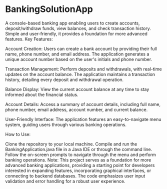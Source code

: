# BankingSolutionApp
A console-based banking app enabling users to create accounts, deposit/withdraw funds, view balances, and check transaction history. Simple and user-friendly, it provides a foundation for more advanced features.
Key Features:

Account Creation: Users can create a bank account by providing their full name, phone number, and email address. The application generates a unique account number based on the user's initials and phone number.

Transaction Management: Perform deposits and withdrawals, with real-time updates on the account balance. The application maintains a transaction history, detailing every deposit and withdrawal operation.

Balance Display: View the current account balance at any time to stay informed about the financial status.

Account Details: Access a summary of account details, including full name, phone number, email address, account number, and current balance.

User-Friendly Interface: The application features an easy-to-navigate menu system, guiding users through various banking operations.

How to Use:

Clone the repository to your local machine.
Compile and run the BankingApplication.java file in a Java IDE or through the command line.
Follow the on-screen prompts to navigate through the menu and perform banking operations.
Note: This project serves as a foundation for more advanced banking applications, providing a starting point for developers interested in expanding features, incorporating graphical interfaces, or connecting to backend databases. The code emphasizes user input validation and error handling for a robust user experience.
